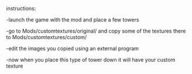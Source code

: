 instructions:

-launch the game with the mod and place a few towers

-go to Mods/customtextures/original/ and copy some of the textures there to Mods/customtextures/custom/

-edit the images you copied using an external program

-now when you place this type of tower down it will have your custom texture
